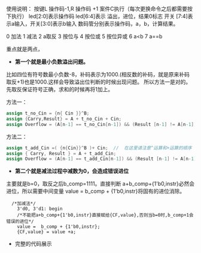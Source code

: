 使用说明：
按键L 操作码-1,R 操作码 +1 案件C执行（每次更换命令之后都需要按下执行）
led[2:0]表示操作码 led[6:4]表示 溢出，进位，结果0标志
开关 [7:4]表示a输入，开关[3:0]表示b输入
数码管分别表示操作码，a，b，计算结果。

0 加法
1 减法
2 a取反
3 按位与
4 按位或
5 按位异或
6 a<b
7 a==b









重点就是两点，

+ **第一个就是最小负数溢出问题。**

比如四位有符号数最小负数-8，补码表示为1000.(相反数的补码，就是原来补码取反+1)也是1000.这样会导致溢出位判断的时候出现问题。 所以方法一是对的。先取反保证符号正确，求和的时候再将1加上。

方法一：

```verilog
assign t_no_Cin = {n{ Cin }}^B;
assign {Carry,Result} = A + t_no_Cin + Cin;
assign Overflow = (A[n-1] == t_no_Cin[n-1]) && (Result [n-1] != A[n-1]);
```

方法二：

```verilog
assign t_add_Cin =( {n{Cin}}^B )+ Cin;  //  在这里请注意^运算和+运算的顺序
assign { Carry, Result } = A + t_add_Cin;
assign Overflow = (A[n-1] == t_add_Cin[n-1]) && (Result [n-1] != A[n-1]);
```

+ **第二个就是减法过程中减数为0，会造成错误进位**

主要就是b=0，取反之后b_comp=1111。直接判断 a+b_comp+{1'b0,instr}必然会进位，所以需要中间变量 value =  b_comp + {1'b0,instr}将固有的进位消除。

```
  /*加减法*/
    3'd0, 3'd1: begin
    /*不能把a+b_comp+{1'b0,instr}直接赋给{CF,value},否则当b=0时,b_comp+1会错误的进位*/
    value =  b_comp + {1'b0,instr};
    {CF,value} = value +a;
```

+ 完整的代码展示
